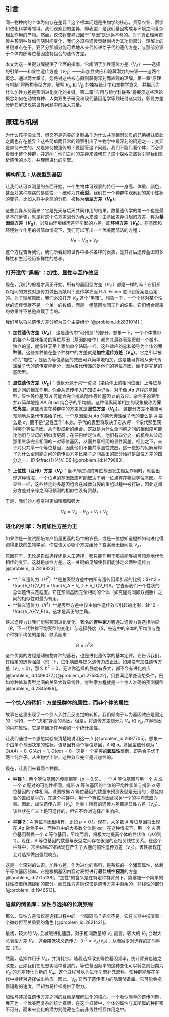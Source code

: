 ## 引言
同一物种内的个体为何存在差异？这个根本问题是生物学的核心，贯穿农业、医学和进化科学等领域。我们观察到的差异，即表型，是我们基因构成与环境之间复杂相互作用的产物。然而，仅仅将变异归因于“基因”是远远不够的。为了真正理解遗传并预测种群如何随时间变化，我们必须将遗传贡献剖析为其功能部分。理解上的关键难点在于，要区分那部分能可靠地从亲代传递给子代的遗传方差，与那部分源于个体内部等位基因独特组合的遗传方差。

本文为这一关键分解提供了全面的指南。它阐明了加性遗传方差（$V_A$）——选择的引擎——和显性遗传方差（$V_D$）——非加性效应和隐藏潜力的来源——这两个概念。通过两大章节，您将对这些核心原则获得深刻而直观的理解。第一章“原理与机制”将解构表型方差，解释 $V_A$ 和 $V_D$ 的独特统计学和生物学意义，并揭示为什么加性方差是预测进化变化的关键。第二章“应用与跨学科联系”将展示这些理论概念如何在动物育种、人类双生子研究和现代基因组学等领域付诸实践，彰显方差分解在解决现实世界问题中的强大力量。

## 原理与机制

为什么孩子像父母，但又不是完美的复制品？为什么共享相同父母的兄弟姐妹彼此之间也存在差异？这些简单而日常的观察引出了生物学中最深刻的问题之一：变异是如何产生的，又是如何被遗传的？要回答这个问题，我们不能只看个体，而必须着眼于整个种群，并追问：他们之间的差异来源何在？这个探索之旅将引导我们剖析遗传的本质，并理解进化的引擎。

### 解构所见：从表型到基因

让我们从可以测量的东西开始。一个生物体可观察的特征——身高、体重、颜色，甚至对某种疾病的易感性——统称为其**表型**。我们在一个种群中观察到的某个性状的变异，比如人群中身高的分布，被称为**表型方差（$V_P$）**。

这些变异从何而来？它是先天与后天共同作用的结果。数量遗传学的第一个也是最基本的步骤，就是将这个总方差划分为两大来源：由基因差异引起的方差，称为**基因型方差（$V_G$）**，以及由环境经历差异引起的方差，即**环境方差（$V_E$）**。在基因和环境独立作用的最简单情况下，我们可以写出一个优美而简洁的方程：

$$
V_P = V_G + V_E
$$

这个方程告诉我们，我们所看到的世界中各种各样的表象，是其背后遗传蓝图的多样性和生活经历多样性的总和。

### 打开遗传“黑箱”：加性、显性与互作效应

现在，我们的旅程才真正开始。所有的基因型方差（$V_G$）都是一样的吗？它们都以相同的方式对遗传力做出贡献吗？遗传学先驱 R.A. Fisher 意识到答案是否定的。为了理解原因，我们必须打开 $V_G$ 这个“黑箱”。想象一下，一个个体对某个性状的遗传贡献不是一个单一的数值，而是一组基因协同工作的结果。它们组合起来的效果并不总是直截了当的。

我们可以将总遗传方差分解为三个主要组分 [@problem_id:2831014]：

1.  **加性遗传方差（$V_A$）**：这是遗传中“可预测”的部分。想象一下，一个个体携带的每个与性状相关的等位基因（基因的变体）都为其最终表型贡献一个微小、独立的量，就像往天平上添加单个砝码一样。这些效应的总和被称为个体的**育种值**。这些育种值在整个种群中的方差就是**加性遗传方差（$V_A$）**。它之所以被称为“加性”，是因为等位基因的效应可以简单地相加。这是能可靠地从亲代传递给子代的遗传变异组分，因为亲代传递的是他们的等位基因，而不是完整的基因型。

2.  **显性遗传方差（$V_D$）**：该组分源于*同一位点*（染色体上的相同位置）上等位基因之间的相互作用。你会从遗传学入门知识中记得，对于像 $Aa$ 这样的基因型，显性等位基因 $A$ 可能会完全掩盖隐性等位基因 $a$ 的效应。杂合子的表型并非简单地是 $AA$ 和 $aa$ 纯合子的平均值。这种偏离简单相加的现象被称为**显性离差**。这些离差在种群中的方差就是**显性方差（$V_D$）**。
    这部分方差不能被可预测地从亲代传递给子代。一个基因型为 $Aa$ 的亲代传递给子代的要么是 $A$ 要么是 $a$，而不是“显性互作”本身。子代的表型将取决于它从*另一个*亲代那里获得哪个等位基因，从而形成新的组合。这就是为什么全同胞之间的相似度可能比他们与父母的相似度更高；在任何给定位点，他们有四分之一的机会从父母那里继承完全相同的一对等位基因，从而共享相同的显性离差。相比之下，亲子对只共享一个等位基因，因此他们不能共享显性效应。这一绝妙的见解解释了为什么全同胞之间的遗传协方差比亲子之间高出的部分恰好是显性方差的四分之一，即 $\frac{1}{4}V_D$ [@problem_id:1479683]。

3.  **上位性（互作）方差（$V_I$）**：当*不同位点*的等位基因发生相互作用时，就会出现这种情况。一个位点的基因效应可能取决于另一位点存在哪些等位基因。与显性一样，这些特定的多基因组合在减数分裂的重组过程中被打破，因此这部分方差对亲缘之间可预测的相似性没有贡献。

于是，我们的方程变得更加精细和强大：

$$
V_P = V_A + V_D + V_I + V_E
$$

### 进化的引擎：为何加性方差为王

如果你是一位试图培育产奶量更高的奶牛的农民，或是一位想知道瞪羚如何进化得跑得更快的生物学家，你应该关心哪个方差组分？答案毫无疑问是 $V_A$。

原因在于，无论是自然选择还是人工选择，都只能作用于那些能够被可预测地代代相传的变异。这就是加性方差。这一关键的见解使我们能够定义两种遗传力 [@problem_id:2819823]：

-   **广义遗传力（$H^2$）**是总表型方差中由所有遗传因素引起的比例：$H^2 = \frac{V_G}{V_P} = \frac{V_A + V_D + V_I}{V_P}$。它告诉我们一个性状的总体遗传决定程度。它在预测基因完全相同的个体（如克隆或同卵双胞胎）之间的相似性时最为有用。
-   **狭义遗传力（$h^2$）**是表型方差中仅由加性遗传效应引起的比例：$h^2 = \frac{V_A}{V_P}$。这才是真正的主角。

狭义遗传力让我们能够预测进化变化。著名的**育种家方程**通过遗传力将选择响应（$R$，下一代种群平均表型的变化）与选择强度（$S$，被选中的亲本的平均值与整个种群平均值的差异）联系起来：

$$
R = h^2 S
$$

这个优美的方程是动植物育种的基石，也是进化遗传学的基本定律。它告诉我们，在给定的选择强度（$S$）下，进化响应与狭义遗传力成正比。如果没有加性遗传方差（$V_A = 0$），那么 $h^2 = 0$，无论你选择的强度有多大，都不会有进化响应 [@problem_id:1496077] [@problem_id:2758522]。只要满足某些理想条件，例如育种值和表型之间的关系大致呈线性，育种家方程就是一个惊人准确的预测模型 [@problem_id:2845986]。

### 一个惊人的转折：方差是群体的属性，而非个体的属性

故事在这里出现了一个引人入胜且反直觉的转折。我们倾向于认为基因效应是固定的：例如，一个“决定”身高的基因。但是，将遗传方差划分为 $V_A$ 和 $V_D$ *并非*基因的内在属性。它是基因所在*种群*的一个统计属性。

让我们通过一个思想实验来清楚地说明这一点 [@problem_id:2697705]。想象一个由单个基因决定的性状，该基因有两个等位基因，$A$ 和 $a$。基因型值分别为：$G(AA)=0$, $G(Aa)=1$, $G(aa)=0$。这是一个完美的**超显性**案例，即杂合子优于两个纯合子。从生物学上讲，这种效应完全是非加性的。

现在，让我们来看两个种群。

-   **种群 1**：两个等位基因的频率相等（$p=0.5$）。一个 $A$ 等位基因与另一个 $A$ 或一个 $a$ 配对的可能性相同。携带 $A$ 等位基因的个体的平均性状值与携带 $a$ 等位基因的个体相同。试图根据 $A$ 等位基因的数量来预测表型是无用的；最佳拟合的直线是平的。在这个种群中，用一个等位基因替换另一个的平均效应为零。因此，加性遗传方差（$V_A$）为零！所有的遗传方差都是显性方差（$V_D$）。该性状在广义上是可遗传的，但它不会对选择产生响应。

-   **种群 2**：$A$ 等位基因很稀有，比如 $p=0.1$。现在，大多数 $A$ 等位基因将出现在 $Aa$ 杂合子中，而种群中的大多数个体是 $aa$。在这种情况下，用一个 $A$ 等位基因替换一个 $a$ 等位基因，平均而言，将极大地提高个体的性状值（从0到1）。现在，$A$ 等位基因的数量与表型之间存在很强的正相关线性关系。在这个种群中，*完全相同的基因*现在产生了大量的加性遗传方差（$V_A$）。该性状现在会对选择做出强烈响应。

这是一个深刻的认识。加性方差，作为进化的燃料，是系统的一个涌现属性，依赖于等位基因频率。它是根据基因内容对表型进行**最佳线性预测**的方差 [@problem_id:2715138]。“加性”的含义是在特定种群背景下，能够被一个简单的线性模型所捕捉到的部分。而显性方差则仅仅是遗传方差中剩余的、非线性的部分 [@problem_id:1946513]。

### 隐藏的储备库：显性与选择的长期旅程

那么，显性方差仅仅是选择过程中的一个障碍吗？完全不是。它在长期中扮演着一个微妙但至关重要的角色 [@problem_id:2821421]。

最初，较大的 $V_D$ 会减缓进化速度。对于相同数量的 $V_A$ 而言，较大的 $V_D$ 会增大总表型方差 $V_P$，这会降低狭义遗传力（$h^2 = V_A/V_P$），从而减少对选择的即时响应（$R$）。

然而，选择作用于 $V_A$，并消耗它。随着选择改变等位基因频率，统计背景也随之改变。正如我们在思想实验中看到的，等位基因频率的这种变化可以将之前归类为 $V_D$ 的方差转化为新的 $V_A$。这个过程可以为进化引擎补充燃料，使种群能够在多代中持续对选择做出响应。因此，$V_D$ 充当了遗传潜力的隐藏储备库。它可能会拖慢短跑的速度，但却为马拉松提供了耐力。

加性与非加性遗传方差之间的互动是理解进化的核心。一个看似简单的遗传问题，展开为一个优美而复杂的统计框架，在这个框架中，个体的属性与其所属的种群密不可分，而未来变化的潜力则隐藏在当前非线性相互作用之中。

